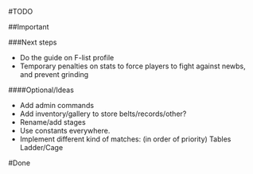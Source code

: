 #TODO

##Important

###Next steps
-   Do the guide on F-list profile
-   Temporary penalties on stats to force players to fight against newbs, and prevent grinding

####Optional/Ideas
-   Add admin commands
-   Add inventory/gallery to store belts/records/other?
-   Rename/add stages
-   Use constants everywhere.
-   Implement different kind of matches: (in order of priority)
    Tables
    Ladder/Cage


#Done

